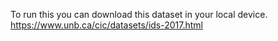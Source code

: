 To run this you can download this dataset in your local device.
https://www.unb.ca/cic/datasets/ids-2017.html
